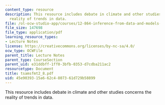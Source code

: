 ```yaml
---
content_type: resource
description: This resource includes debate in climate and other studies concerns the
  reality of trends in data.
file: /ol-ocw-studio-app/courses/12-864-inference-from-data-and-models-spring-2005/45e9039315a662c4807361d729b58899_tsamsfmt2_8.pdf
file_size: 147698
file_type: application/pdf
learning_resource_types:
- Lecture Notes
license: https://creativecommons.org/licenses/by-nc-sa/4.0/
ocw_type: OCWFile
parent_title: Lecture Notes
parent_type: CourseSection
parent_uid: e31ddbff-1ff0-3bfb-0353-d7cdba211ac2
resourcetype: Document
title: tsamsfmt2_8.pdf
uid: 45e90393-15a6-62c4-8073-61d729b58899
---
```

This resource includes debate in climate and other studies concerns the reality of trends in data.
